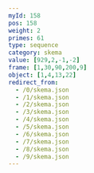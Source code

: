 ```yaml
---
myId: 158
pos: 158
weight: 2
primes: 61
type: sequence
category: skema
value: [929,2,-1,-2]
frame: [1,30,90,200,9]
object: [1,4,13,22]
redirect_from:
  - /0/skema.json
  - /1/skema.json
  - /2/skema.json
  - /3/skema.json
  - /4/skema.json
  - /5/skema.json
  - /6/skema.json
  - /7/skema.json
  - /8/skema.json
  - /9/skema.json
---
```

